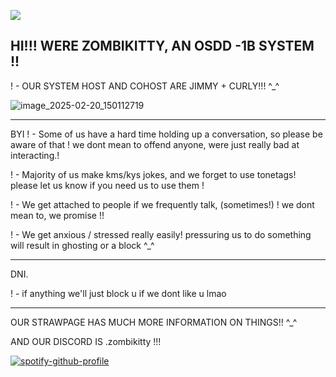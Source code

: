 ![](https://komarev.com/ghpvc/?username=zombikitty&color=grey)

## HI!!! WERE ZOMBIKITTY, AN OSDD -1B SYSTEM !!

! - OUR SYSTEM HOST AND COHOST ARE JIMMY + CURLY!!! ^_^

![image_2025-02-20_150112719](https://github.com/user-attachments/assets/001462fb-78b7-4311-a1f4-88cb7c1c759f)


--------------------------------------------------------

BYI
! - Some of us have a hard time holding up a conversation, so please be aware of that ! we dont mean to offend anyone, were just really bad at interacting.!

! - Majority of us make kms/kys jokes, and we forget to use tonetags! please let us know if you need us to use them !

! - We get attached to people if we frequently talk, (sometimes!) ! we dont mean to, we promise !!

! - We get anxious / stressed really easily! pressuring us to do something will result in ghosting or a block ^_^


--------------------------------------------------------

DNI.

! - if anything we'll just block u if we dont like u lmao

---------------------------------------------------------

OUR STRAWPAGE HAS MUCH MORE INFORMATION ON THINGS!! ^_^

AND OUR DISCORD IS .zombikitty !!!




[![spotify-github-profile](https://spotify-github-profile.kittinanx.com/api/view?uid=31v74xrdgiha5cc6je6xdu6rzkxm&cover_image=true&theme=default&show_offline=true&background_color=121212&interchange=false&bar_color=79586d&bar_color_cover=false)](https://github.com/kittinan/spotify-github-profile)
<!--
**zombikitty/zombikitty** is a ✨ _special_ ✨ repository because its `README.md` (this file) appears on your GitHub profile.

Here are some ideas to get you started:


-->
